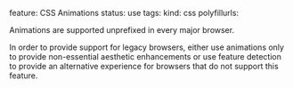 feature: CSS Animations
status: use
tags:
kind: css
polyfillurls:

Animations are supported unprefixed in every major browser.

In order to provide support for legacy browsers, either use animations only to provide non-essential aesthetic enhancements or use feature detection to provide an alternative experience for browsers that do not support this feature.

